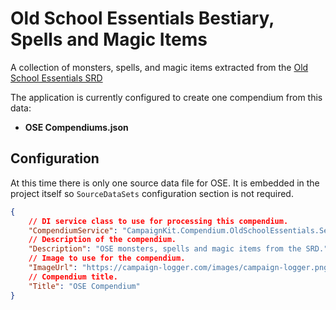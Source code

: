 ﻿# Old School Essentials Bestiary, Spells and Magic Items
A collection of monsters, spells, and magic items extracted from the [Old School Essentials SRD](https://oldschoolessentials.necroticgnome.com/srd/index.php/Main_Page)

The application is currently configured to create one compendium from this data:
* **OSE Compendiums.json**

## Configuration
At this time there is only one source data file for OSE.  It is embedded in the project itself so `SourceDataSets` configuration section is not required.
```json
{
    // DI service class to use for processing this compendium.
    "CompendiumService": "CampaignKit.Compendium.OldSchoolEssentials.Services.IOldSchoolEssentialsCompendiumService, CampaignKit.Compendium.OldSchoolEssentials.dll",
    // Description of the compendium.
    "Description": "OSE monsters, spells and magic items from the SRD.",
    // Image to use for the compendium.
    "ImageUrl": "https://campaign-logger.com/images/campaign-logger.png",
    // Compendium title.
    "Title": "OSE Compendium"
}
```
